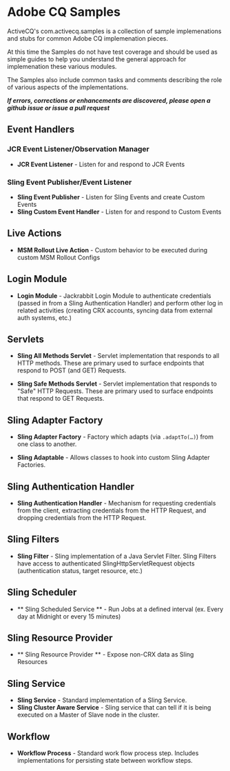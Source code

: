 # Adobe CQ Samples

ActiveCQ's com.activecq.samples is a collection of sample implemenations and stubs for common Adobe CQ implemenation pieces.

At this time the Samples do not have test coverage and should be used as simple guides to help you understand the general approach for implemenation these various modules.

The Samples also include common tasks and comments describing the role of various aspects of the implementations.

__*If errors, corrections or enhancements are discovered, please open a github issue or issue a pull request*__

## Event Handlers

### JCR Event Listener/Observation Manager

- **JCR Event Listener** - Listen for and respond to JCR Events

### Sling Event Publisher/Event Listener

- **Sling Event Publisher** - Listen for Sling Events and create Custom Events
- **Sling Custom Event Handler** - Listen for and respond to Custom Events

## Live Actions

- **MSM Rollout Live Action** - Custom behavior to be executed during custom MSM Rollout Configs

## Login Module

- **Login Module** - Jackrabbit Login Module to authenticate credentials (passed in from a Sling Authentication Handler) and perform other log in related activities (creating CRX accounts, syncing data from external auth systems, etc.)

## Servlets

- **Sling All Methods Servlet** - Servlet implementation that responds to all HTTP methods. These are primary used to surface endpoints that respond to POST (and GET) Requests.

- **Sling Safe Methods Servlet** - Servlet implementation that responds to "Safe" HTTP Requests. These are primary used to surface endpoints that respond to GET Requests.

## Sling Adapter Factory

- **Sling Adapter Factory** - Factory which adapts (via `.adaptTo(…)`) from one class to another.

- **Sling Adaptable** - Allows classes to hook into custom Sling Adapter Factories.

## Sling Authentication Handler

- **Sling Authentication Handler** - Mechanism for requesting credentials from the client, extracting credentials from the HTTP Request, and dropping credentials from the HTTP Request.

## Sling Filters

- **Sling Filter** - Sling implementation of a Java Servlet Filter. Sling Filters have access to authenticated SlingHttpServletRequest objects (authentication status, target resource, etc.)

## Sling Scheduler

- ** Sling Scheduled Service ** - Run Jobs at a defined interval (ex. Every day at Midnight or every 15 minutes)

## Sling Resource Provider

- ** Sling Resource Provider ** - Expose non-CRX data as Sling Resources

## Sling Service

- **Sling Service** - Standard implementation of a Sling Service.
- **Sling Cluster Aware Service** - Sling service that can tell if it is being executed on a Master of Slave node in the cluster.

## Workflow

- **Workflow Process** - Standard work flow process step. Includes implementations for persisting state between workflow steps.
